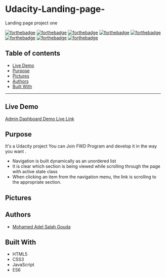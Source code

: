 # Udacity-Landing-page-
Landing page project one

[![forthebadge](https://forthebadge.com/images/badges/built-with-love.svg)](https://forthebadge.com)
[![forthebadge](https://forthebadge.com/images/badges/built-by-developers.svg)](https://forthebadge.com)
[![forthebadge](https://forthebadge.com/images/badges/uses-git.svg)](https://forthebadge.com)
[![forthebadge](https://forthebadge.com/images/badges/made-with-javascript.svg)](https://forthebadge.com)
[![forthebadge](https://forthebadge.com/images/badges/uses-html.svg)](https://forthebadge.com)
[![forthebadge](https://forthebadge.com/images/badges/uses-css.svg)](https://forthebadge.com)
[![forthebadge](https://forthebadge.com/images/badges/powered-by-coffee.svg)](https://forthebadge.com)
[![forthebadge](https://forthebadge.com/images/badges/uses-js.svg)](https://forthebadge.com)

## Table of contents
* [Live Demo](#live-demo)
* [Purpose](#purpose)
* [Pictures](#pictures)
* [Authors](#authors)
* [Built With](#built-with)
***

## Live Demo

[Admin Dashboard Demo Live Link](https://mohamedadelsaleh.github.io/Admin-Dashboard/)


## Purpose

  It's a Udacity project You can Join FWD Program and develop it in the way you want .
  - Navigation is built dynamically as an unordered list
  - It is clear which section is being viewed while scrolling through the page with active state class
  - When clicking an item from the navigation menu, the link is scrolling to the appropriate section.
  

## Pictures


## Authors
* [Mohamed Adel Salah Gouda](https://github.com/Mohamedadelsaleh)

## Built With
* HTML5
* CSS3
* JavaScript
* ES6

